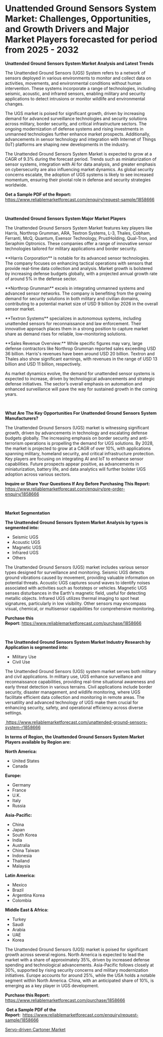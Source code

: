 <p><h1>Unattended Ground Sensors System Market: Challenges, Opportunities, and Growth Drivers and Major Market Players forecasted for period from 2025 - 2032</h1></p><p><strong>Unattended Ground Sensors System Market Analysis and Latest Trends</strong></p>
<p><p>The Unattended Ground Sensors (UGS) System refers to a network of sensors deployed in various environments to monitor and collect data on activities, movements, and environmental conditions without human intervention. These systems incorporate a range of technologies, including seismic, acoustic, and infrared sensors, enabling military and security applications to detect intrusions or monitor wildlife and environmental changes. </p><p>The UGS market is poised for significant growth, driven by increasing demand for advanced surveillance technologies and security solutions across military, border security, and critical infrastructure sectors. The ongoing modernization of defense systems and rising investments in unmanned technologies further enhance market prospects. Additionally, advancements in sensor technology and integration with Internet of Things (IoT) platforms are shaping new developments in the industry.</p><p>The Unattended Ground Sensors System Market is expected to grow at a CAGR of 9.3% during the forecast period. Trends such as miniaturization of sensor systems, integration with AI for data analysis, and greater emphasis on cybersecurity are also influencing market dynamics. As global security concerns escalate, the adoption of UGS systems is likely to see increased momentum, ensuring their pivotal role in defense and security strategies worldwide.</p></p>
<p><strong>Get a Sample PDF of the Report:&nbsp;</strong> <a href="https://www.reliablemarketforecast.com/enquiry/request-sample/1858666?utm_campaign=2721&utm_medium=2&utm_source=Github&utm_content=ia&utm_term=12042025&utm_id=unattended-ground-sensors-system">https://www.reliablemarketforecast.com/enquiry/request-sample/1858666</a></p>
<p>&nbsp;</p>
<p><strong>Unattended Ground Sensors System Major Market Players</strong></p>
<p><p>The Unattended Ground Sensors System Market features key players like Harris, Northrop Grumman, ARA, Textron Systems, L-3, Thales, Cobham, Ferranti, McQ, Quantum, Exensor Technology, PrustHolding, Qual-Tron, and Seraphim Optronics. These companies offer a range of innovative sensor technologies tailored for military applications and border security.</p><p>**Harris Corporation** is notable for its advanced sensor technologies. The company focuses on enhancing tactical operations with sensors that provide real-time data collection and analysis. Market growth is bolstered by increasing defense budgets globally, with a projected annual growth rate of around 5% in the defense sector.</p><p>**Northrop Grumman** excels in integrating unmanned systems and advanced sensor networks. The company is benefiting from the growing demand for security solutions in both military and civilian domains, contributing to a potential market size of USD 9 billion by 2026 in the overall sensor market.</p><p>**Textron Systems** specializes in autonomous systems, including unattended sensors for reconnaissance and law enforcement. Their innovative approach places them in a strong position to capture market share as demand rises for reliable, low-monitoring solutions.</p><p>**Sales Revenue Overview:** While specific figures may vary, large defense contractors like Northrop Grumman reported sales exceeding USD 36 billion. Harris's revenues have been around USD 20 billion. Textron and Thales also show significant earnings, with revenues in the range of USD 13 billion and USD 11 billion, respectively.</p><p>As market dynamics evolve, the demand for unattended sensor systems is expected to increase, driven by technological advancements and strategic defense initiatives. The sector’s overall emphasis on automation and enhanced surveillance will pave the way for sustained growth in the coming years.</p></p>
<p>&nbsp;</p>
<p><strong>What Are The Key Opportunities For Unattended Ground Sensors System Manufacturers?</strong></p>
<p><p>The Unattended Ground Sensors (UGS) market is witnessing significant growth, driven by advancements in technology and escalating defense budgets globally. The increasing emphasis on border security and anti-terrorism operations is propelling the demand for UGS solutions. By 2028, the market is projected to grow at a CAGR of over 10%, with applications spanning military, homeland security, and critical infrastructure protection. Key players are focusing on integrating AI and IoT to enhance sensor capabilities. Future prospects appear positive, as advancements in miniaturization, battery life, and data analytics will further bolster UGS adoption across various sectors.</p></p>
<p><strong>Inquire or Share Your Questions If Any Before Purchasing This Report:</strong> <a href="https://www.reliablemarketforecast.com/enquiry/pre-order-enquiry/1858666?utm_campaign=2721&utm_medium=2&utm_source=Github&utm_content=ia&utm_term=12042025&utm_id=unattended-ground-sensors-system">https://www.reliablemarketforecast.com/enquiry/pre-order-enquiry/1858666</a></p>
<p>&nbsp;</p>
<p><strong>Market Segmentation</strong></p>
<p><strong>The Unattended Ground Sensors System Market Analysis by types is segmented into:</strong></p>
<p><ul><li>Seismic UGS</li><li>Acoustic UGS</li><li>Magnetic UGS</li><li>Infrared UGS</li><li>Others</li></ul></p>
<p><p>The Unattended Ground Sensors (UGS) market includes various sensor types designed for surveillance and monitoring. Seismic UGS detects ground vibrations caused by movement, providing valuable information on potential threats. Acoustic UGS captures sound waves to identify noises associated with activities such as footsteps or vehicles. Magnetic UGS senses disturbances in the Earth's magnetic field, useful for detecting metallic objects. Infrared UGS utilizes thermal imaging to spot heat signatures, particularly in low visibility. Other sensors may encompass visual, chemical, or multisensor capabilities for comprehensive monitoring.</p></p>
<p><strong>Purchase this Report:&nbsp;</strong><a href="https://www.reliablemarketforecast.com/purchase/1858666?utm_campaign=2721&utm_medium=2&utm_source=Github&utm_content=ia&utm_term=12042025&utm_id=unattended-ground-sensors-system">https://www.reliablemarketforecast.com/purchase/1858666</a></p>
<p>&nbsp;</p>
<p><strong>The Unattended Ground Sensors System Market Industry Research by Application is segmented into:</strong></p>
<p><ul><li>Military Use</li><li>Civil Use</li></ul></p>
<p><p>The Unattended Ground Sensors (UGS) system market serves both military and civil applications. In military use, UGS enhance surveillance and reconnaissance capabilities, providing real-time situational awareness and early threat detection in various terrains. Civil applications include border security, disaster management, and wildlife monitoring, where UGS facilitate efficient data collection and monitoring in remote areas. The versatility and advanced technology of UGS make them crucial for enhancing security, safety, and operational efficiency across diverse settings.</p></p>
<p><a href="https://www.reliablemarketforecast.com/unattended-ground-sensors-system-r1858666?utm_campaign=2721&utm_medium=2&utm_source=Github&utm_content=ia&utm_term=12042025&utm_id=unattended-ground-sensors-system">&nbsp;https://www.reliablemarketforecast.com/unattended-ground-sensors-system-r1858666</a></p>
<p><strong>In terms of Region, the Unattended Ground Sensors System Market Players available by Region are:</strong></p>
<p>
    <p> <strong> North America: </strong>
        <ul>
            <li>United States</li>
            <li>Canada</li>
        </ul>
        </p> 
    <p> <strong> Europe: </strong>
        <ul>
            <li>Germany</li>
            <li>France</li>
            <li>U.K.</li>
            <li>Italy</li>
            <li>Russia</li>
        </ul>
        </p> 
    <p> <strong> Asia-Pacific: </strong>
        <ul>
            <li>China</li>
            <li>Japan</li>
            <li>South Korea</li>
            <li>India</li>
            <li>Australia</li>
            <li>China Taiwan</li>
            <li>Indonesia</li>
            <li>Thailand</li>
            <li>Malaysia</li>
        </ul>
        </p> 
    <p> <strong> Latin America: </strong>
        <ul>
            <li>Mexico</li>
            <li>Brazil</li>
            <li>Argentina Korea</li>
            <li>Colombia</li>
        </ul>
        </p> 
    <p> <strong> Middle East & Africa: </strong>
        <ul>
            <li>Turkey</li>
            <li>Saudi</li>
            <li>Arabia</li>
            <li>UAE</li>
            <li>Korea</li>
        </ul>
    </p>
    </p>
<p><p>The Unattended Ground Sensors (UGS) market is poised for significant growth across several regions. North America is expected to lead the market with a share of approximately 35%, driven by increased defense spending and technological advancements. Asia-Pacific follows closely at 30%, supported by rising security concerns and military modernization initiatives. Europe accounts for around 25%, while the USA holds a notable segment within North America. China, with an anticipated share of 10%, is emerging as a key player in UGS development.</p></p>
<p><strong>Purchase this Report: </strong><a href="https://www.reliablemarketforecast.com/purchase/1858666?utm_campaign=2721&utm_medium=2&utm_source=Github&utm_content=ia&utm_term=12042025&utm_id=unattended-ground-sensors-system">https://www.reliablemarketforecast.com/purchase/1858666</a></p>
<p>&nbsp;<strong>Get a Sample PDF of the Report:&nbsp;&nbsp;</strong><a href="https://www.reliablemarketforecast.com/enquiry/request-sample/1858666?utm_campaign=2721&utm_medium=2&utm_source=Github&utm_content=ia&utm_term=12042025&utm_id=unattended-ground-sensors-system">https://www.reliablemarketforecast.com/enquiry/request-sample/1858666</a></p>
<p><strong></strong></p>
<p><p><a href="https://github.com/carendesrochers299/Market-Research-Report-List-1/blob/main/servo-driven-cartoner-market.md?utm_campaign=2721&utm_medium=2&utm_source=Github&utm_content=ia&utm_term=12042025&utm_id=unattended-ground-sensors-system">Servo-driven Cartoner Market</a></p></p>
